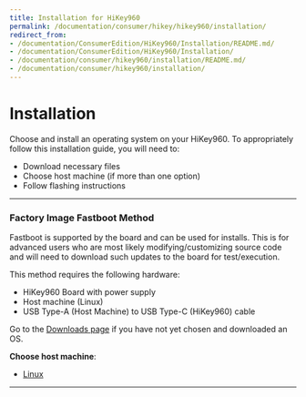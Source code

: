 ```yaml
---
title: Installation for HiKey960
permalink: /documentation/consumer/hikey/hikey960/installation/
redirect_from:
- /documentation/ConsumerEdition/HiKey960/Installation/README.md/
- /documentation/ConsumerEdition/HiKey960/Installation/
- /documentation/consumer/hikey960/installation/README.md/
- /documentation/consumer/hikey960/installation/
---
```

# Installation

Choose and install an operating system on your HiKey960. To appropriately follow this installation guide, you will need to:

- Download necessary files
- Choose host machine (if more than one option)
- Follow flashing instructions

***

### Factory Image Fastboot Method

Fastboot is supported by the board and can be used for installs. This is for advanced users who are most likely modifying/customizing source code and will need to download such updates to the board for test/execution.

This method requires the following hardware:

- HiKey960 Board with power supply
- Host machine (Linux)
- USB Type-A (Host Machine) to USB Type-C (HiKey960) cable

Go to the [Downloads page](../downloads/) if you have not yet chosen and downloaded an OS.

**Choose host machine**:

- [Linux](linux-fastboot.md)

***
